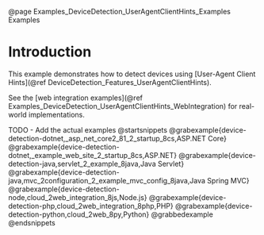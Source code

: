 @page Examples_DeviceDetection_UserAgentClientHints_Examples Examples

# Introduction

This example demonstrates how to detect devices using 
[User-Agent Client Hints](@ref DeviceDetection_Features_UserAgentClientHints).

See the [web integration examples](@ref Examples_DeviceDetection_UserAgentClientHints_WebIntegration) 
for real-world implementations. 

TODO - Add the actual examples
@startsnippets
@grabexample{device-detection-dotnet,_asp_net_core2_81_2_startup_8cs,ASP.NET Core}
@grabexample{device-detection-dotnet,_example_web_site_2_startup_8cs,ASP.NET}
@grabexample{device-detection-java,servlet_2_example_8java,Java Servlet}
@grabexample{device-detection-java,mvc_2configuration_2_example_mvc_config_8java,Java Spring MVC}
@grabexample{device-detection-node,cloud_2web_integration_8js,Node.js}
@grabexample{device-detection-php,cloud_2web_integration_8php,PHP}
@grabexample{device-detection-python,cloud_2web_8py,Python}
@grabbedexample
@endsnippets




